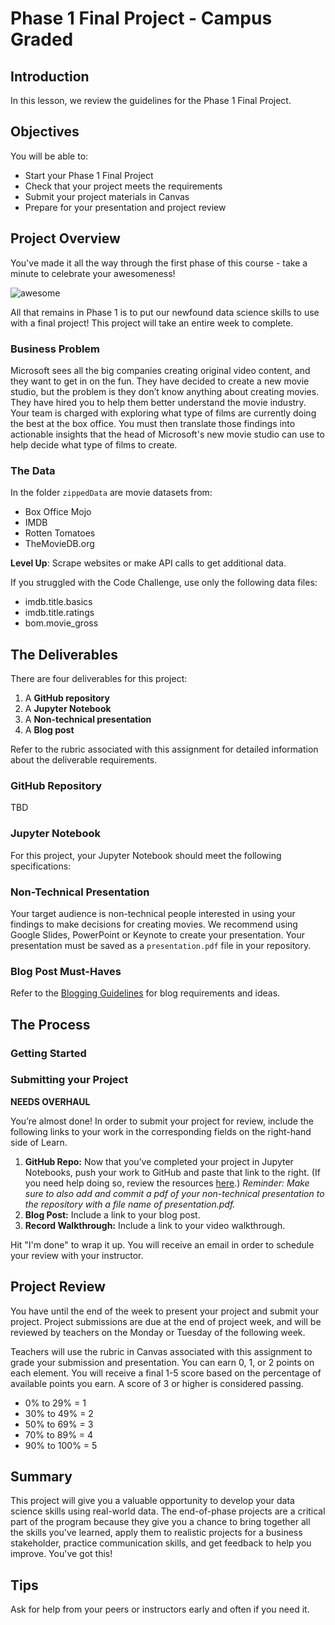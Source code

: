 # Phase 1 Final Project - Campus Graded

## Introduction

In this lesson, we review the guidelines for the Phase 1 Final Project.

## Objectives

You will be able to:

* Start your Phase 1 Final Project
* Check that your project meets the requirements
* Submit your project materials in Canvas
* Prepare for your presentation and project review

## Project Overview

You've made it all the way through the first phase of this course - take a minute to celebrate your awesomeness!

![awesome](https://raw.githubusercontent.com/learn-co-curriculum/dsc-mod-1-project-v2-1/master/awesome.gif)

All that remains in Phase 1 is to put our newfound data science skills to use with a final project! This project will take an entire week to complete. 

### Business Problem

Microsoft sees all the big companies creating original video content, and they want to get in on the fun. They have decided to create a new movie studio, but the problem is they don’t know anything about creating movies. They have hired you to help them better understand the movie industry.
Your team is charged with exploring what type of films are currently doing the best at the box office. You must then translate those findings into actionable insights that the head of Microsoft's new movie studio can use to help decide what type of films to create.

### The Data

In the folder `zippedData` are movie datasets from:

* Box Office Mojo
* IMDB
* Rotten Tomatoes
* TheMovieDB.org

**Level Up**: Scrape websites or make API calls to get additional data.

If you struggled with the Code Challenge, use only the following data files:

* imdb.title.basics
* imdb.title.ratings
* bom.movie_gross

## The Deliverables

There are four deliverables for this project:

1. A **GitHub repository**
2. A **Jupyter Notebook**
3. A **Non-technical presentation**
4. A **Blog post**

Refer to the rubric associated with this assignment for detailed information about the deliverable requirements.

### GitHub Repository

TBD

### Jupyter Notebook

For this project, your Jupyter Notebook should meet the following specifications:

### Non-Technical Presentation

Your target audience is non-technical people interested in using your findings to make decisions for creating movies. 
We recommend using Google Slides, PowerPoint or Keynote to create your presentation.
Your presentation must be saved as a `presentation.pdf` file in your repository.  

### Blog Post Must-Haves

Refer to the [Blogging Guidelines](https://github.com/learn-co-curriculum/dsc-welcome-blogging-v2-1) for blog requirements and ideas.

## The Process

### Getting Started

### Submitting your Project

**NEEDS OVERHAUL**

You’re almost done! In order to submit your project for review, include the following links to your work in the corresponding fields on the right-hand side of Learn.

1. **GitHub Repo:** Now that you’ve completed your project in Jupyter Notebooks, push your work to GitHub and paste that link to the right. (If you need help doing so, review the resources [here](https://docs.google.com/spreadsheets/d/1CNGDhjcQZDRx2sWByd2v-mgUOjy13Cd_hQYVXPuzEDE/edit#gid=0).)
_Reminder: Make sure to also add and commit a pdf of your non-technical presentation to the repository with a file name of presentation.pdf._
2. **Blog Post:** Include a link to your blog post.
3. **Record Walkthrough:** Include a link to your video walkthrough.

Hit "I'm done" to wrap it up. You will receive an email in order to schedule your review with your instructor.

## Project Review

You have until the end of the week to present your project and submit your project. Project submissions are due at the end of project week, and will be reviewed by teachers on the Monday or Tuesday of the following week.

Teachers will use the rubric in Canvas associated with this assignment to grade your submission and presentation. You can earn 0, 1, or 2 points on each element. You will receive a final 1-5 score based on the percentage of available points you earn. A score of 3 or higher is considered passing.

*  0% to 29% = 1
* 30% to 49% = 2
* 50% to 69% = 3
* 70% to 89% = 4
* 90% to 100% = 5

## Summary

This project will give you a valuable opportunity to develop your data science skills using real-world data. The end-of-phase projects are a critical part of the program because they give you a chance to bring together all the skills you've learned, apply them to realistic projects for a business stakeholder, practice communication skills, and get feedback to help you improve. You've got this!

## Tips

Ask for help from your peers or instructors early and often if you need it.
